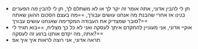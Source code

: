 * תן לי להבין אדוני, אתה אומר זה יקר לך או לא משתלם לך, תן לי להבין *מה הפערים בנינו*
	אז אחרי שהבנת מה אנחנו עושים עבורך, ==מה בעצם הסכום ההוגן שאתה סובר שמצדיק את  העבודה המקדימה שאנחנו עושים עבורך?==
* אוקיי אדוני, אני מעוניין להתקדם איתך לעסקה ואני לא כל כך מצליח, ==בוא תגיד לי אתה, מה יקדם אותנו ברגע זה לעסקה?== 
* תראה אדוני, אני רוצה לראות איך איך אפ